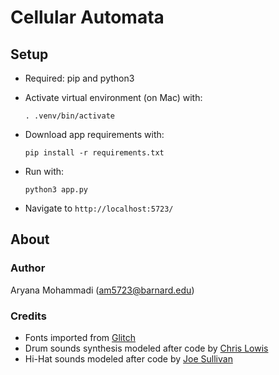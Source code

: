 # Cellular Automata

## Setup
- Required: pip and python3
- Activate virtual environment (on Mac) with: 

    `. .venv/bin/activate`

- Download app requirements with: 

    `pip install -r requirements.txt`
  
- Run with:

  `python3 app.py`

- Navigate to `http://localhost:5723/`

  
## About

### Author
Aryana Mohammadi (am5723@barnard.edu)

### Credits
- Fonts imported from [Glitch](https://glitch.com)
- Drum sounds synthesis modeled after code by [Chris Lowis](https://dev.opera.com/articles/drum-sounds-webaudio/)
- Hi-Hat sounds modeled after code by [Joe Sullivan](http://joesul.li/van/synthesizing-hi-hats/)
